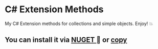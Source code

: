 # C# Extension Methods
My C# Extension methods for collections and simple objects. Enjoy! :collision:

## You can install it via [ NUGET ](https://www.nuget.org/packages/Pylypeiev.Extensions)  :hammer: or [ copy ](https://github.com/pylypeiev/CSharpExtensionMethods/blob/master/Pylypeiev.Extensions/Minimal%20Pack.cs) 



